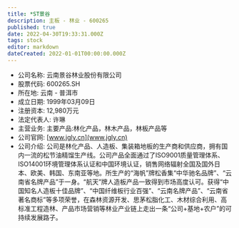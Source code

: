 ```yaml
---
title: *ST景谷
description: 主板 - 林业 - 600265
published: true
date: 2022-04-30T19:33:31.000Z
tags: stock
editor: markdown
dateCreated: 2022-01-01T00:00:00.000Z
---
```


- 公司名称: 云南景谷林业股份有限公司
- 股票代码: 600265.SH
- 所在地: 云南 - 普洱市
- 成立日期: 1999年03月09日
- 注册资本: 12,980万元
- 法定代表人: 许琳
- 主营业务: 主要产品:林化产品，林木产品，林板产品等
- 公司官网: [www.jgly.cn](www.jgly.cn)
- 公司介绍: 公司是林化产品、人造板、集装箱地板的生产商和供应商，拥有国内一流的松节油精馏生产线。公司产品全面通过了ISO9001质量管理体系、ISO14001环境管理体系认证和中国环境认证，销售网络辐射全国及国外日本、欧美、韩国、东南亚等地。所生产的“海帆”牌松香集“中华驰名品牌”、“云南省名牌产品”于一身。“航天”牌人造板产品一致得到市场高度认可。获得“中国知名人造板十佳品牌”、“中国纤维板行业百强”、“云南名牌产品”、“云南省著名商标”等多项荣誉，在森林资源开发、思茅松脂化工、木材综合利用、高标准工程造林、产品市场营销等林业产业链上走出一条“公司+基地+农户”的可持续发展路子。


